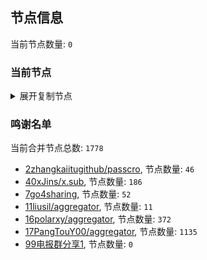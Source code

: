 
## 节点信息
当前节点数量: `0`
### 当前节点
<details>
  <summary>展开复制节点</summary>

    

</details>

### 鸣谢名单
当前合并节点总数: `1778`
- [2zhangkaiitugithub/passcro](https://github.com/zhangkaiitugithub/passcro), 节点数量: `46`
- [40xJins/x.sub](https://github.com/0xJins/x.sub), 节点数量: `186`
- [7go4sharing](https://github.com/go4sharing), 节点数量: `52`
- [11liusil/aggregator](https://github.com/liusil/aggregator), 节点数量: `11`
- [16polarxy/aggregator](https://github.com/polarxy/aggregator), 节点数量: `372`
- [17PangTouY00/aggregator](https://github.com/PangTouY00/aggregator), 节点数量: `1135`
- [99电报群分享1](https://github.com/cdddbc/getAirport), 节点数量: `0`


